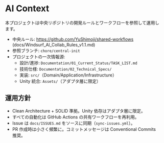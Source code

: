 # AI Context

本プロジェクトは中央リポジトリの開発ルールとワークフローを参照して運用します。

- 中央ルール: https://github.com/YuShimoji/shared-workflows (docs/Windsurf_AI_Collab_Rules_v1.1.md)
- 参照ブランチ: `chore/central-init`
- プロジェクトの一次情報源:
  - 設計/進捗: `Documentation/01_Current_Status/TASK_LIST.md`
  - 技術仕様: `Documentation/02_Technical_Specs/`
  - 実装: `src/`（Domain/Application/Infrastructure）
  - Unity 統合: `Assets/`（アダプタ層に限定）

## 運用方針
- Clean Architecture + SOLID 準拠。Unity 依存はアダプタ層に限定。
- すべての自動化は GitHub Actions の共有ワークフローを再利用。
- Issue は `docs/ISSUES.md` をソースに同期（`sync-issues.yml`）。
- PR 作成時は小さく頻繁に。コミットメッセージは Conventional Commits 推奨。
